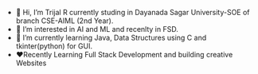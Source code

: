 - 👋 Hi, I’m Trijal R currently studing in Dayanada Sagar University-SOE of branch CSE-AIML (2nd Year).
- 👀 I’m interested in AI and ML and recenlty in FSD.
- 🌱 I’m currently learning  Java, Data Structures using C and tkinter(python) for GUI.
- ❤️Recently Learning Full Stack Development and building creative Websites

